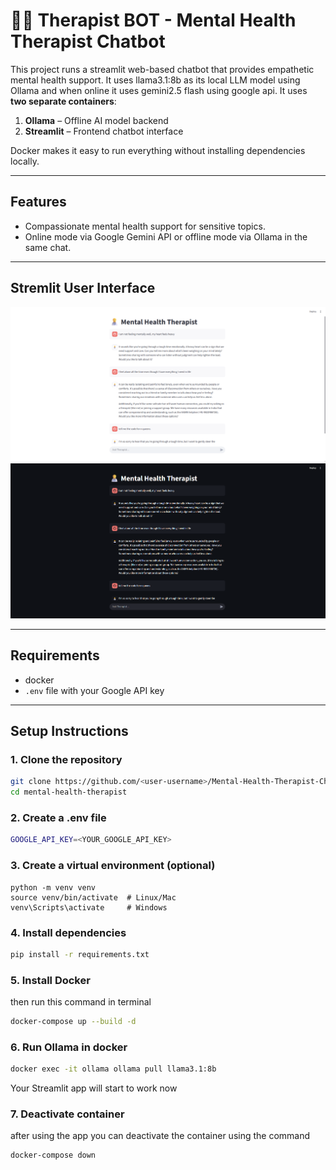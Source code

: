 # 👨‍⚕️ Therapist BOT - Mental Health Therapist Chatbot 

This project runs a streamlit web-based chatbot that provides empathetic mental health support.
It uses llama3.1:8b as its local LLM model using Ollama and when online it uses gemini2.5 flash using google api.
It uses **two separate containers**:

1. **Ollama** – Offline AI model backend  
2. **Streamlit** – Frontend chatbot interface  

Docker makes it easy to run everything without installing dependencies locally.

---

## Features

- Compassionate mental health support for sensitive topics.
- Online mode via Google Gemini API or offline mode via Ollama in the same chat.



---

##  Stremlit User Interface
![Streamlit User Interface](screenshots/light.png)
![Streamlit User Interface](screenshots/dark.png)

---
## Requirements

- docker
- `.env` file with your Google API key

---

## Setup Instructions

### 1. Clone the repository

```bash
git clone https://github.com/<user-username>/Mental-Health-Therapist-Chatbot.git
cd mental-health-therapist
```

### 2. Create a .env file

```bash
GOOGLE_API_KEY=<YOUR_GOOGLE_API_KEY>
```

### 3. Create a virtual environment (optional)
```
python -m venv venv
source venv/bin/activate  # Linux/Mac
venv\Scripts\activate     # Windows
```

### 4. Install dependencies
```bash
pip install -r requirements.txt
```

### 5. Install Docker
then run this command in terminal
```bash
docker-compose up --build -d
```
### 6. Run Ollama in docker 
```bash
docker exec -it ollama ollama pull llama3.1:8b
```

Your Streamlit app will start to work now

### 7. Deactivate container
after using the app you can deactivate the container using the command

```
docker-compose down
```
